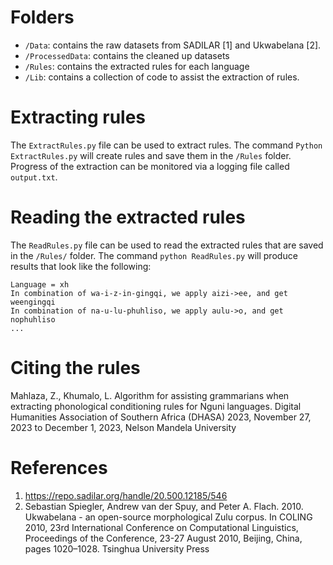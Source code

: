 # Folders

- `/Data`: contains the raw datasets from SADILAR [1] and Ukwabelana [2].
- `/ProcessedData`: contains the cleaned up datasets
- `/Rules`: contains the extracted rules for each language
- `/Lib`: contains a collection of code to assist the extraction of rules.

# Extracting rules

The `ExtractRules.py` file can be used to extract rules. The command `Python ExtractRules.py` will create rules and save them in the `/Rules` folder. Progress of the extraction can be monitored via a logging file called `output.txt`.

# Reading the extracted rules

The `ReadRules.py` file can be used to read the extracted rules that are saved in the `/Rules/` folder. The command `python ReadRules.py` will produce results that look like the following:

    Language = xh
    In combination of wa-i-z-in-gingqi, we apply aizi->ee, and get weengingqi
    In combination of na-u-lu-phuhliso, we apply aulu->o, and get nophuhliso
    ...

# Citing the rules

Mahlaza, Z., Khumalo, L. Algorithm for assisting grammarians when extracting phonological conditioning rules for Nguni languages. Digital Humanities Association of Southern Africa (DHASA) 2023, November 27, 2023 to December 1, 2023, Nelson Mandela University

# References

1. https://repo.sadilar.org/handle/20.500.12185/546
2. Sebastian Spiegler, Andrew van der Spuy, and Peter A. Flach. 2010. Ukwabelana - an open-source morphological Zulu corpus. In COLING 2010, 23rd International Conference on Computational Linguistics, Proceedings of the Conference, 23-27 August 2010, Beijing, China, pages 1020–1028. Tsinghua University Press
